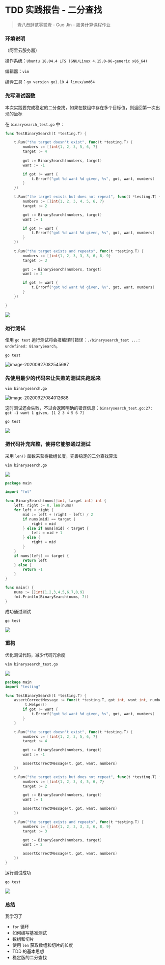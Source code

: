 # TDD 实践报告 - 二分查找

> 壹八叁肆贰零贰壹 - Guo Jin - 服务计算课程作业



### 环境说明

（阿里云服务器）

操作系统：`Ubuntu 18.04.4 LTS (GNU/Linux 4.15.0-96-generic x86_64)`

编辑器：`vim`

编译工具：`go version go1.10.4 linux/amd64` 



### 先写测试函数

本次实践要完成稳定的二分查找，如果在数组中存在多个目标值，则返回第一次出现的坐标

在  `binarysearch_test.go` 中：

```GO
func TestBinarySearch(t *testing.T) {

    t.Run("the target doesn't exist", func(t *testing.T) {
        numbers := []int{1, 2, 3, 5, 6, 7}
        target := 4
        
        got := BinarySearch(numbers, target)
        want := -1

        if got != want {
            t.Errorf("got %d want %d given, %v", got, want, numbers)
        }
    })

    t.Run("the target exists but does not repeat", func(t *testing.T) {
        numbers := []int{1, 2, 3, 4, 5, 6, 7}
        target := 2

        got := BinarySearch(numbers, target)
        want := 1

        if got != want {
            t.Errorf("got %d want %d given, %v", got, want, numbers)
        }
    })
    
    t.Run("the target exists and repeats", func(t *testing.T) {
        numbers := []int{1, 2, 3, 3, 3, 6, 8, 9}
        target := 3

        got := BinarySearch(numbers, target)
        want := 2

        if got != want {
            t.Errorf("got %d want %d given, %v", got, want, numbers)
        }
    })

}
```

![](./imgs/01.jpg)



### 运行测试

使用 `go test` 运行测试将会报编译时错误：`./binarysearch_test ...: undefined: BinarySearch`。

```shell
go test
```

![image-20200927082545687](./imgs/02.png)



### 先使用最少的代码来让失败的测试先跑起来

```shell
vim binarysearch.go
```

![image-20200927084012688](./imgs/03.png)

这时测试还会失败，不过会返回明确的错误信息：`binarysearch_test.go:27: got -1 want 1 given, [1 2 3 4 5 6 7]`

```shell
go test
```

![](./imgs/04.jpg)



### 把代码补充完整，使得它能够通过测试

采用 `len()` 函数来获得数组长度，完善稳定的二分查找算法

```shell
vim binarysearch.go
```

![](./imgs/05.jpg)

```go
package main                                                                   

import "fmt"

func BinarySearch(nums[]int, target int) int {
    left, right := 0, len(nums)
    for left < right {
        mid := left + (right - left) / 2
        if nums[mid] == target {
            right = mid
        } else if nums[mid] < target {
            left = mid + 1
        } else {
            right = mid
        }
    }
    if nums[left] == target {
        return left
    } else {
        return -1
    }
}

func main() {
    nums := []int{1,2,3,4,5,6,7,8,9}
    fmt.Println(BinarySearch(nums, 7))
}
```



成功通过测试

```shell
go test
```

![](./imgs/06.jpg)



### 重构

优化测试代码，减少代码冗余度

```shell
vim binarysearch_test.go
```

![](./imgs/07.jpg)

```go
package main                                                                    
import "testing"

func TestBinarySearch(t *testing.T) {
    assertCorrectMessage := func(t *testing.T, got int, want int, numbers []int) {
         t.Helper()
        if got != want {
            t.Errorf("got %d want %d given, %v", got, want, numbers)
        }
    }

    t.Run("the target doesn't exist", func(t *testing.T) {
        numbers := []int{1, 2, 3, 5, 6, 7}
        target := 4

        got := BinarySearch(numbers, target)
        want := -1

        assertCorrectMessage(t, got, want, numbers)
    })

    t.Run("the target exists but does not repeat", func(t *testing.T) {
        numbers := []int{1, 2, 3, 4, 5, 6, 7}
        target := 2

        got := BinarySearch(numbers, target)
        want := 1

        assertCorrectMessage(t, got, want, numbers)
    })

    t.Run("the target exists and repeats", func(t *testing.T) {
        numbers := []int{1, 2, 3, 3, 3, 6, 8, 9}
        target := 3

        got := BinarySearch(numbers, target)
        want := 2

        assertCorrectMessage(t, got, want, numbers)
    })
}
```

运行测试成功

```shell
go test
```

![](./imgs/08.jpg)



### 总结

我学习了

* `for` 循环
* 如何编写基准测试
* 数组和切片
* 使用 `len` 获取数组和切片的长度
* TDD 的基本思想
* 稳定版的二分查找